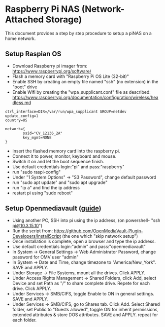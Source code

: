 # Raspberry Pi NAS (Network-Attached Storage)
This document provides a step by step procedure to setup a piNAS on a home network.

## Setup Raspian OS
- Download Raspberry pi imager from: https://www.raspberrypi.org/software/
- Flash a memory card with "Raspberry Pi OS Lite (32-bit)"
- Enable SSH by creating an empty file named "ssh" (no extension) in the "boot" drive
- Enable Wifi by creating the "wpa_supplicant.conf" file as described: https://www.raspberrypi.org/documentation/configuration/wireless/headless.md
```
ctrl_interface=DIR=/var/run/wpa_supplicant GROUP=netdev
update_config=1
country=US

network={
        ssid="CV_12136_2A"
        key_mgmt=NONE
}
```
- Insert the flashed memory card into the raspberry pi. 
- Connect it to power, monitor, keyboard and mouse.
- Switch it on and let the boot sequence finish.
- Use default credentials login:"pi" and pass:"raspberry"
- run "sudo raspi-config"
- Under "1 System Options" -> "S3 Password", change default password
- run "sudo apt update" and "sudo apt upgrade"
- run "ip a" and find the ip address
- restart pi using "sudo reboot"

## Setup Openmediavault ([guide](https://openmediavault.readthedocs.io/en/5.x/new_user_guide/newuserguide.html))
- Using another PC, SSH into pi using the ip address, (on powershell- "ssh pi@10.3.15.10")
- Run the script from: https://github.com/OpenMediaVault-Plugin-Developers/installScript (the one which "skip network setup")
- Once installation is complete, open a browser and type the ip address.
- Use default credentials login:"admin" and pass:"openmediavault"
- In System -> General Settings -> Web Administrator Password, change password for OMV user "admin" 
- In System -> Date and Time, change timezone to "America/New_York". SAVE and APPLY.
- Under Storage -> File Systems, mount all the drives. Click APPLY.
- Under Access Rights Management -> Shared Folders, click Add, select Device and set Path as "/" to share complete drive. Repete for each drive. Click APPLY.
- Under Services -> SMB/CIFS, toggle Enable to ON in general settings. SAVE and APPLY.
- Under Services -> SMB/CIFS, go to Shares tab. Click Add. Select Shared folder, set Public to "Guests allowed", toggle ON for inherit permissions, extended attributes & store DOS attributes. SAVE and APPLY. repeat for each folder.





